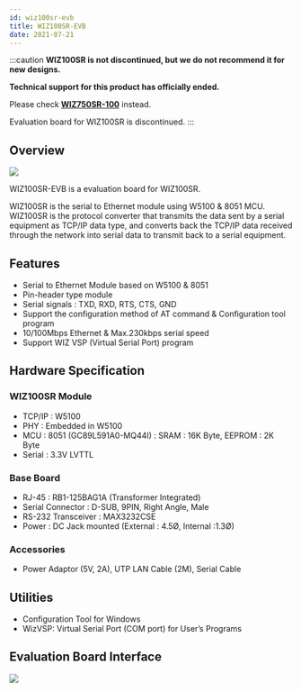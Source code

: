 ```yaml
---
id: wiz100sr-evb
title: WIZ100SR-EVB
date: 2021-07-21
---
```


:::caution
**WIZ100SR is not discontinued, but we do not recommend it for new designs.**

**Technical support for this product has officially ended.**

Please check **[WIZ750SR-100](/Product/Modules/Serial-to-Ethernet-Module/WIZ750SR-100/WIZ750SR-100.mdx)** instead.

Evaluation board for WIZ100SR is discontinued.
:::

## Overview

![](/img/products/wiz100sr/ShopDtl_1075_201501081554051.jpg)

WIZ100SR-EVB is a evaluation board for WIZ100SR.

WIZ100SR is the serial to Ethernet module using W5100 & 8051 MCU.  WIZ100SR is the protocol converter that transmits the data sent by a serial equipment as TCP/IP data type, and converts back the TCP/IP data received through the network into serial data to transmit back to a serial equipment.

## Features

- Serial to Ethernet Module based on W5100 & 8051
- Pin-header type module
- Serial signals : TXD, RXD, RTS, CTS, GND
- Support the configuration method of AT command & Configuration tool program
- 10/100Mbps Ethernet & Max.230kbps serial speed
- Support WIZ VSP (Virtual Serial Port) program

## Hardware Specification

### WIZ100SR Module

- TCP/IP : W5100
- PHY : Embedded in W5100
- MCU : 8051 (GC89L591A0-MQ44I) : SRAM : 16K Byte, EEPROM : 2K Byte
- Serial : 3.3V LVTTL

### Base Board

- RJ-45 : RB1-125BAG1A (Transformer Integrated)
- Serial Connector : D-SUB, 9PIN, Right Angle, Male
- RS-232 Transceiver : MAX3232CSE
- Power : DC Jack mounted (External : 4.5Ø, Internal :1.3Ø)

### Accessories

- Power Adaptor (5V, 2A), UTP LAN Cable (2M), Serial Cable

## Utilities

- Configuration Tool for Windows
- WizVSP: Virtual Serial Port (COM port) for User’s Programs

## Evaluation Board Interface

![](/img/products/wiz100sr/140626_73500_new.jpg)